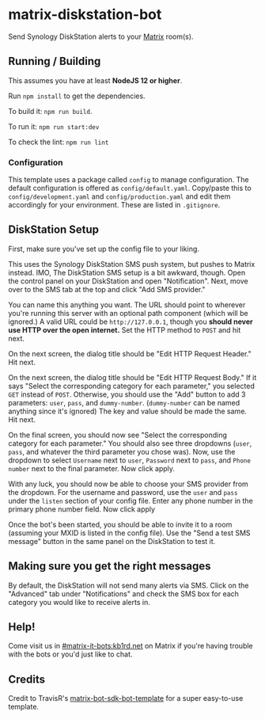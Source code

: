 # matrix-diskstation-bot

Send Synology DiskStation alerts to your [Matrix](https://matrix.org/) room(s).

## Running / Building

This assumes you have at least **NodeJS 12 or higher**.

Run `npm install` to get the dependencies.

To build it: `npm run build`.

To run it: `npm run start:dev`

To check the lint: `npm run lint`

### Configuration

This template uses a package called `config` to manage configuration. The default configuration is offered
as `config/default.yaml`. Copy/paste this to `config/development.yaml` and `config/production.yaml` and edit
them accordingly for your environment. These are listed in `.gitignore`.

## DiskStation Setup

First, make sure you've set up the config file to your liking.

This uses the Synology DiskStation SMS push system, but pushes to Matrix instead. IMO, The DiskStation SMS
setup is a bit awkward, though. Open the control panel on your DiskStation and open "Notification". Next,
move over to the SMS tab at the top and click "Add SMS provider."

You can name this anything you want. The URL should point to wherever you're running this server with an
optional path component (which will be ignored.) A valid URL could be `http://127.0.0.1`, though you **should
never use HTTP over the open internet.** Set the HTTP method to `POST` and hit next.

On the next screen, the dialog title should be "Edit HTTP Request Header." Hit next.

On the next screen, the dialog title should be "Edit HTTP Request Body." If it says "Select the corresponding
category for each parameter," you selected `GET` instead of `POST`. Otherwise, you should use the "Add"
button to add 3 parameters: `user`, `pass`, and `dummy-number`. (`dummy-number` can be named anything since
it's ignored) The key and value should be made the same. Hit next.

On the final screen, you should now see "Select the corresponding category for each parameter." You should
also see three dropdowns (`user`, `pass`, and whatever the third parameter you chose was). Now, use the
dropdown to select `Username` next to `user`, `Password` next to `pass`, and `Phone number` next to the final
parameter. Now click apply.

With any luck, you should now be able to choose your SMS provider from the dropdown. For the username and
password, use the `user` and `pass` under the `listen` section of your config file. Enter any phone number in
the primary phone number field. Now click apply

Once the bot's been started, you should be able to invite it to a room (assuming your MXID is listed in the
config file). Use the "Send a test SMS message" button in the same panel on the DiskStation to test it.

## Making sure you get the right messages

By default, the DiskStation will not send many alerts via SMS. Click on the "Advanced" tab under
"Notifications" and check the SMS box for each category you would like to receive alerts in.

## Help!

Come visit us in [#matrix-it-bots:kb1rd.net](https://matrix.to/#/#matrix-it-bots:kb1rd.net) on Matrix if you're
having trouble with the bots or you'd just like to chat.

## Credits

Credit to TravisR's [matrix-bot-sdk-bot-template](https://github.com/turt2live/matrix-bot-sdk-bot-template) for a super easy-to-use template.
